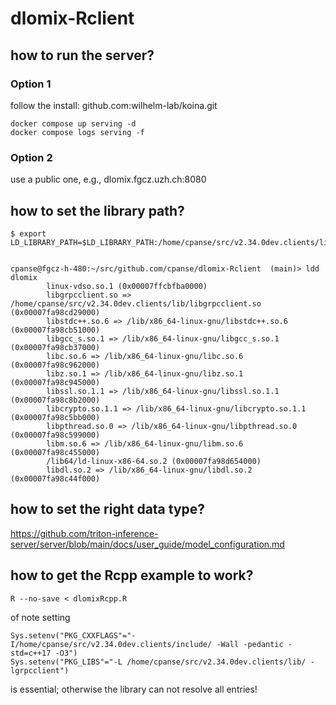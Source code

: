 # dlomix-Rclient


## how to run the server?


### Option 1
follow the install:
github.com:wilhelm-lab/koina.git

```
docker compose up serving -d
docker compose logs serving -f
```

### Option 2
use a public one, e.g., dlomix.fgcz.uzh.ch:8080



## how to set the library path?

```
$ export LD_LIBRARY_PATH=$LD_LIBRARY_PATH:/home/cpanse/src/v2.34.0dev.clients/lib/


cpanse@fgcz-h-480:~/src/github.com/cpanse/dlomix-Rclient  (main)> ldd dlomix 
        linux-vdso.so.1 (0x00007ffcbfba0000)
        libgrpcclient.so => /home/cpanse/src/v2.34.0dev.clients/lib/libgrpcclient.so (0x00007fa98cd29000)
        libstdc++.so.6 => /lib/x86_64-linux-gnu/libstdc++.so.6 (0x00007fa98cb51000)
        libgcc_s.so.1 => /lib/x86_64-linux-gnu/libgcc_s.so.1 (0x00007fa98cb37000)
        libc.so.6 => /lib/x86_64-linux-gnu/libc.so.6 (0x00007fa98c962000)
        libz.so.1 => /lib/x86_64-linux-gnu/libz.so.1 (0x00007fa98c945000)
        libssl.so.1.1 => /lib/x86_64-linux-gnu/libssl.so.1.1 (0x00007fa98c8b2000)
        libcrypto.so.1.1 => /lib/x86_64-linux-gnu/libcrypto.so.1.1 (0x00007fa98c5bb000)
        libpthread.so.0 => /lib/x86_64-linux-gnu/libpthread.so.0 (0x00007fa98c599000)
        libm.so.6 => /lib/x86_64-linux-gnu/libm.so.6 (0x00007fa98c455000)
        /lib64/ld-linux-x86-64.so.2 (0x00007fa98d654000)
        libdl.so.2 => /lib/x86_64-linux-gnu/libdl.so.2 (0x00007fa98c44f000)

```

## how to set the right data type?


https://github.com/triton-inference-server/server/blob/main/docs/user_guide/model_configuration.md


## how to get the Rcpp example to work?


```
R --no-save < dlomixRcpp.R 
```


of note setting

```
Sys.setenv("PKG_CXXFLAGS"="-I/home/cpanse/src/v2.34.0dev.clients/include/ -Wall -pedantic -std=c++17 -O3")
Sys.setenv("PKG_LIBS"="-L /home/cpanse/src/v2.34.0dev.clients/lib/ -lgrpcclient")
```

is essential; otherwise the library can not resolve all entries!
